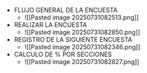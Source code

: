 

+ FLUJO GENERAL DE LA ENCUESTA
	+ ![[Pasted image 20250731082513.png]]
+ REALIZAR LA ENCUESTA
	+ ![[Pasted image 20250731082850.png]]
+ REGISTRO DE LA SIGUIENTE ENCUESTA
	+ ![[Pasted image 20250731082346.png]]
+ CALCULO DE % POR SECCIONES
	+ ![[Pasted image 20250731082827.png]]